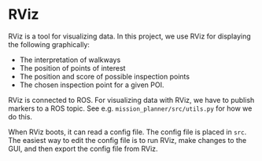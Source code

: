 # RViz

RViz is a tool for visualizing data. In this project, we use RViz for displaying the following graphically:

- The interpretation of walkways
- The position of points of interest
- The position and score of possible inspection points
- The chosen inspection point for a given POI.

RViz is connected to ROS. For visualizing data with RViz, we have to publish markers to a ROS topic. See e.g. `mission_planner/src/utils.py` for how we do this.

When RViz boots, it can read a config file. The config file is placed in `src`. The easiest way to edit the config file is to run RViz, make changes to the GUI, and then export the config file from RViz. 